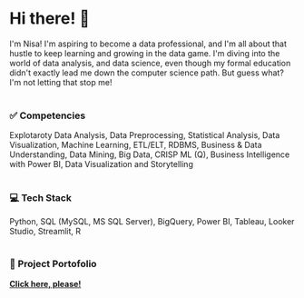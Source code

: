# Hi there! 👋
I'm Nisa! I'm aspiring to become a data professional, and I'm all about that hustle to keep learning and growing in the data game. I'm diving into the world of data analysis, and data science, even though my formal education didn't exactly lead me down the computer science path. But guess what? I'm not letting that stop me! <br>
<br>

### ✅ Competencies
Explotaroty Data Analysis, Data Preprocessing, Statistical Analysis, Data Visualization, Machine Learning, ETL/ELT, RDBMS, Business & Data Understanding, Data Mining, Big Data, CRISP ML (Q), Business Intelligence with Power BI, Data Visualization and Storytelling <br>
<br>

### 💻 Tech Stack
Python, SQL (MySQL, MS SQL Server), BigQuery, Power BI, Tableau, Looker Studio, Streamlit, R <br>
<br>

### 📂 Project Portofolio
[**Click here, please!**](https://github.com/nisa-g/Nisa-Project-Portfolio)
